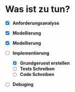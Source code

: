 # Was ist zu tun?

- [X] **Anforderungsanalyse**

- [X] **Modellierung**

- [X] **Modellierung**

- [ ] **Implementierung**
  - [X] **Grundgeruest erstellen** 
  - [ ] **Tests Schreiben**
  - [ ] **Code Schreiben**

- [ ] **Debuging**